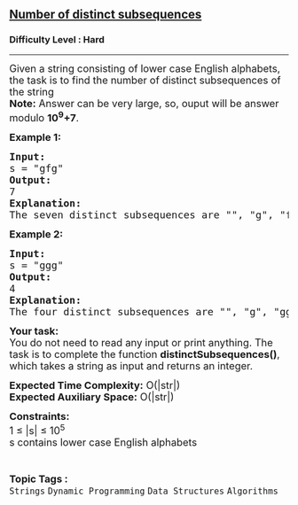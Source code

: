 <h2><a href="https://practice.geeksforgeeks.org/problems/number-of-distinct-subsequences0909/1?page=3&category[]=Strings&sortBy=submissions">Number of distinct subsequences</a></h2><h3>Difficulty Level : Hard</h3><hr><div class="problems_problem_content__Xm_eO"><p><span style="font-size: 18px;">Given a string consisting of lower case English alphabets, the task is to find the number of distinct subsequences of the string<br><strong>Note:</strong> Answer can be very large, so, ouput will be answer modulo <strong>10<sup>9</sup>+7</strong>.</span></p>
<p><strong><span style="font-size: 18px;">Example 1:</span></strong></p>
<pre><span style="font-size: 18px;"><strong>Input:</strong> <br>s = "gfg"</span>
<span style="font-size: 18px;"><strong>Output:</strong> <br>7
<strong>Explanation:</strong> <br>The seven distinct subsequences are "", "g", "f", "gf", "fg", "gg" and "gfg" .</span></pre>
<p><strong><span style="font-size: 18px;">Example 2:</span></strong></p>
<pre><span style="font-size: 18px;"><strong>Input:</strong> <br>s = "ggg"</span>
<span style="font-size: 18px;"><strong>Output:</strong> <br>4
<strong>Explanation:</strong> <br>The four distinct subsequences are "", "g", "gg", "ggg".</span></pre>
<p><span style="font-size: 18px;"><strong>Your task:</strong><br>You do not need to read any input or print anything. The task is to complete the function <strong>distinctSubsequences()</strong>, which takes a string as input and returns an integer. </span></p>
<p><span style="font-size: 18px;"><strong>Expected Time Complexity:</strong>&nbsp;O(|str|)<br><strong>Expected Auxiliary Space:</strong>&nbsp;O(|str|)</span></p>
<p><span style="font-size: 18px;"><strong>Constraints:</strong></span><br><span style="font-size: 18px;">1 ≤ |s| ≤ 10<sup>5</sup><br>s contains lower case English alphabets</span></p></div><br><p><span style=font-size:18px><strong>Topic Tags : </strong><br><code>Strings</code>&nbsp;<code>Dynamic Programming</code>&nbsp;<code>Data Structures</code>&nbsp;<code>Algorithms</code>&nbsp;